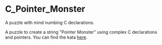 # C_Pointer_Monster
A puzzle with mind numbing C declarations.

A puzzle to create a string "Pointer Monster" using complex C declarations and pointers. You can find the kata [here](https://www.codewars.com/kata/59cf6087aeb284909d00009c).

